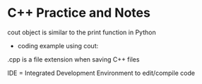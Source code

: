 # C++ Practice and Notes

cout object is similar to the print function in Python

- coding example using cout: 

.cpp is a file extension when saving C++ files

IDE = Integrated Development Environment to edit/compile code
